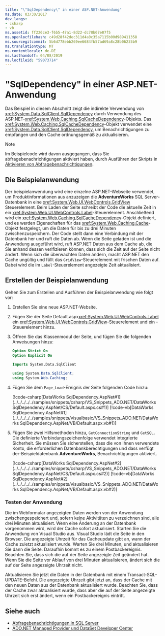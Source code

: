 ```yaml
---
title: "\"SqlDependency\" in einer ASP.NET-Anwendung"
ms.date: 03/30/2017
dev_langs:
- csharp
- vb
ms.assetid: ff226ce3-f6b5-47a1-8d22-dc78b67e07f5
ms.openlocfilehash: c49d28f42dec311d4a0c35a7115b00d989411358
ms.sourcegitcommit: 5b6d778ebb269ee6684fb57ad69a8c28b06235b9
ms.translationtype: MT
ms.contentlocale: de-DE
ms.lasthandoff: 04/08/2019
ms.locfileid: "59073714"
---
```

# <a name="sqldependency-in-an-aspnet-application"></a>"SqlDependency" in einer ASP.NET-Anwendung
Das Beispiel in diesem Abschnitt zeigt die indirekte Verwendung von <xref:System.Data.SqlClient.SqlDependency> durch Verwendung des ASP.NET-<xref:System.Web.Caching.SqlCacheDependency>-Objekts. Das <xref:System.Web.Caching.SqlCacheDependency>-Objekt verwendet eine <xref:System.Data.SqlClient.SqlDependency>, um Benachrichtigungen zu empfangen und den Cache ordnungsgemäß zu aktualisieren.  
  
> [!NOTE]
>  Im Beispielcode wird davon ausgegangen, dass Sie abfragebenachrichtigungen aktiviert haben, durch Ausführen der Skripts in [Aktivieren von Abfragebenachrichtigungen](../../../../../docs/framework/data/adonet/sql/enabling-query-notifications.md).  
  
## <a name="about-the-sample-application"></a>Die Beispielanwendung  
 Der beispielanwendung wird eine einzelne ASP.NET-Webseite verwendet, um Produktinformationen aus anzuzeigen die **AdventureWorks** SQL Server-Datenbank in eine <xref:System.Web.UI.WebControls.GridView> Steuerelement. Beim Laden der Seite schreibt der Code die aktuelle Zeit in ein <xref:System.Web.UI.WebControls.Label>-Steuerelement. Anschließend wird ein <xref:System.Web.Caching.SqlCacheDependency>-Objekt definiert, und es werden Eigenschaften für das <xref:System.Web.Caching.Cache>-Objekt festgelegt, um die Daten für bis zu drei Minuten zwischenzuspeichern. Der Code stellt dann eine Verbindung mit der Datenbank her und ruft die Daten ab. Wenn die Seite geladen ist und die Anwendung ausgeführt wird, ruft ASP.NET Daten aus dem Cache ab, die Sie anhand dessen verifizieren können, dass sich die Zeit auf der Seite nicht ändert. Wenn sich die überwachten Daten ändern, macht ASP.NET den Cache ungültig und füllt das `GridView`-Steuerelement mit frischen Daten auf. Dabei wird die im `Label`-Steuerelement angezeigte Zeit aktualisiert.  
  
## <a name="creating-the-sample-application"></a>Erstellen der Beispielanwendung  
 Gehen Sie zum Erstellen und Ausführen der Beispielanwendung wie folgt vor:  
  
1.  Erstellen Sie eine neue ASP.NET-Website.  
  
2.  Fügen Sie der Seite Default.aspx<xref:System.Web.UI.WebControls.Label> ein <xref:System.Web.UI.WebControls.GridView>-Steuerelement und ein -Steuerelement hinzu.  
  
3.  Öffnen Sie das Klassenmodul der Seite, und fügen Sie die folgenden Anweisungen hinzu:  
  
    ```vb  
    Option Strict On  
    Option Explicit On  
  
    Imports System.Data.SqlClient  
    ```  
  
    ```csharp  
    using System.Data.SqlClient;  
    using System.Web.Caching;  
    ```  
  
4.  Fügen Sie dem `Page_Load`-Ereignis der Seite folgenden Code hinzu:  
  
     [!code-csharp[DataWorks SqlDependency.AspNet#1](../../../../../samples/snippets/csharp/VS_Snippets_ADO.NET/DataWorks SqlDependency.AspNet/CS/Default.aspx.cs#1)]
     [!code-vb[DataWorks SqlDependency.AspNet#1](../../../../../samples/snippets/visualbasic/VS_Snippets_ADO.NET/DataWorks SqlDependency.AspNet/VB/Default.aspx.vb#1)]  
  
5.  Fügen Sie zwei Hilfsmethoden hinzu, `GetConnectionString` und `GetSQL`. Die definierte Verbindungszeichenfolge verwendet integrierte Sicherheit. Sie müssen Sie sicherstellen, dass die von Ihnen verwendete Konto, die erforderlichen Datenbankberechtigungen und dass verfügt der-Beispieldatenbank **AdventureWorks**, Benachrichtigungen aktiviert.
  
     [!code-csharp[DataWorks SqlDependency.AspNet#2](../../../../../samples/snippets/csharp/VS_Snippets_ADO.NET/DataWorks SqlDependency.AspNet/CS/Default.aspx.cs#2)]
     [!code-vb[DataWorks SqlDependency.AspNet#2](../../../../../samples/snippets/visualbasic/VS_Snippets_ADO.NET/DataWorks SqlDependency.AspNet/VB/Default.aspx.vb#2)]  
  
### <a name="testing-the-application"></a>Testen der Anwendung  
 Die im Webformular angezeigten Daten werden von der Anwendung zwischengespeichert und, sofern keine Aktivitäten zu verzeichnen sind, alle drei Minuten aktualisiert. Wenn eine Änderung an der Datenbank vorgenommen wird, wird der Cache sofort aktualisiert. Starten Sie die Anwendung von Visual Studio aus. Visual Studio lädt die Seite in den Browser. Die angezeigte Uhrzeit für das Cacheupdate gibt an, wann der Cache zuletzt aktualisiert wurde. Warten Sie drei Minuten, und aktualisieren Sie dann die Seite. Daraufhin kommt es zu einem Postbackereignis. Beachten Sie, dass sich die auf der Seite angezeigte Zeit geändert hat. Wenn Sie die Seite vor Ablauf von drei Minuten aktualisieren, ändert sich die auf der Seite angezeigte Uhrzeit nicht.  
  
 Aktualisieren Sie jetzt die Daten in der Datenbank mit einem Transact-SQL-UPDATE-Befehl. Die angezeigte Uhrzeit gibt jetzt an, dass der Cache mit den neuen Daten aus der Datenbank aktualisiert wurde. Beachten Sie, dass der Cache zwar aktualisiert wurde, dass aber die auf der Seite angezeigte Uhrzeit sich erst ändert, wenn ein Postbackereignis eintritt.  
  
## <a name="see-also"></a>Siehe auch

- [Abfragebenachrichtigungen in SQL Server](../../../../../docs/framework/data/adonet/sql/query-notifications-in-sql-server.md)
- [ADO.NET Managed Provider und DataSet Developer Center](https://go.microsoft.com/fwlink/?LinkId=217917)
